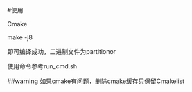 #使用

Cmake

make -j8

即可编译成功，二进制文件为partitionor

使用命令参考run_cmd.sh

##warning
如果cmake有问题，删除cmake缓存只保留Cmakelist
